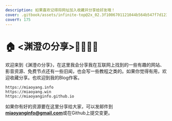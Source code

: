 ```yaml
---
description: 如果喜欢记得将网址加入收藏并分享给好友哦！
cover: .gitbook/assets/infinite-top@2x_02.3f1006701121044b564b547f7d123248.png
coverY: 175
---
```


# 🏠 <渊澄の分享>🤷‍♂️🤷‍♀️

欢迎来到《渊澄の分享》，在这里我会分享我在互联网上找到的一些有趣的网站、影音资源、免费节点还有一些旧闻，也会写一些教程之类的。如果你觉得有用，欢迎收藏分享。也欢迎到我的Blog作客。

```
https://miaoyang.info
https://miaoyang.win
https://miaoyanginfo.github.io
```

如果你有好的资源要在这里分享给大家，可以发邮件到**miaoyanginfo@gmail.com**或在Github上提交变更。
